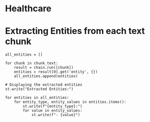 # Healthcare

# Extracting Entities from each text chunk
    all_entities = []

    for chunk in chunk_text:
        result = chain.run([chunk])
        entities = result[0].get('entity', {})
        all_entities.append(entities)

    # Displaying the extracted entities
    st.write("Extracted Entities:")

    for entities in all_entities:
        for entity_type, entity_values in entities.items():
            st.write(f"{entity_type}:")
            for value in entity_values:
                st.write(f"- {value}")
